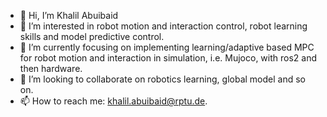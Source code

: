 - 👋 Hi, I’m Khalil Abuibaid
- 👀 I’m interested in robot motion and interaction control, robot learning skills and model predictive control.
- 🌱 I’m currently focusing on implementing learning/adaptive based MPC for robot motion and interaction in simulation, i.e. Mujoco, with ros2 and then hardware.
- 💞️ I’m looking to collaborate on robotics learning, global model and so on.
- 📫 How to reach me: khalil.abuibaid@rptu.de.

<!---
KhalilAbuibaid/KhalilAbuibaid is a ✨ special ✨ repository because its `README.md` (this file) appears on your GitHub profile.
You can click the Preview link to take a look at your changes.
--->
